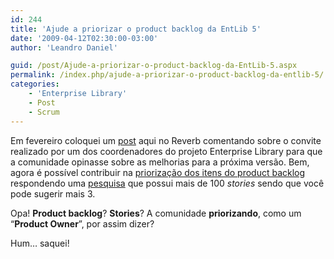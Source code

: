 ```yaml
---
id: 244
title: 'Ajude a priorizar o product backlog da EntLib 5'
date: '2009-04-12T02:30:00-03:00'
author: 'Leandro Daniel'

guid: /post/Ajude-a-priorizar-o-product-backlog-da-EntLib-5.aspx
permalink: /index.php/ajude-a-priorizar-o-product-backlog-da-entlib-5/
categories:
    - 'Enterprise Library'
    - Post
    - Scrum
---
```


Em fevereiro coloquei um [post](http://www.leandrodaniel.com//post/Quer-contribuir-com-a-Enterprise-Library-5) aqui no Reverb comentando sobre o convite realizado por um dos coordenadores do projeto Enterprise Library para que a comunidade opinasse sobre as melhorias para a próxima versão. Bem, agora é possível contribuir na [priorização dos itens do product backlog](http://blogs.msdn.com/jmeier/archive/2009/03/28/enterprise-library-5-0-product-backlog-prioritization-survey) respondendo uma [pesquisa](http://www.zoomerang.com/Survey/survey-intro.zgi?p=WEB228YZEBVGGB) que possui mais de 100 *stories* sendo que você pode sugerir mais 3.

Opa! **Product backlog**? **Stories**? A comunidade **priorizando**, como um “**Product Owner**”, por assim dizer?

Hum… saquei!